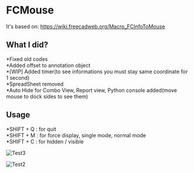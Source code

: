 # FCMouse  
It's based on: https://wiki.freecadweb.org/Macro_FCInfoToMouse  

## What I did?  
*Fixed old codes  
*Added offset to annotation object  
*[WIP] Added timer(to see informations you must stay same coordinate for 1 second)  
*SpreadSheet removed  
*Auto Hide for Combo View, Report view, Python console added(move mouse to dock sides to see them)  

## Usage  
*SHIFT + Q : for quit  
*SHIFT + M : for force display, single mode, normal mode  
*SHIFT + C : for hidden / visible  



![Test3](https://user-images.githubusercontent.com/3831435/76328875-e6b31c80-62fc-11ea-8a9f-68d0fbaeda19.gif)  


![Test2](https://user-images.githubusercontent.com/3831435/76305109-96749400-62d5-11ea-95f9-222187e40f3c.gif)
